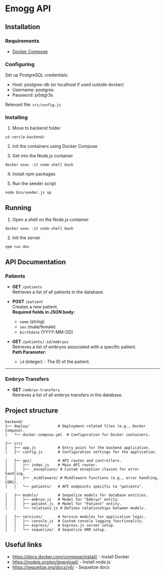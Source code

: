 # Emogg API

## Installation

### Requirements
- [Docker Compose](https://docs.docker.com/compose/install/)

### Configuring
Set up PostgreSQL credentials:
* Host: postgres-db (or localhost if used outside docker)
* Username: postgres
* Password: p0stgr3s

Relevant file: `src/config.js`

### Installing
1. Move to backend folder
```
cd cercle-backend/
```

2. Init the containers using Docker Compose

3. Get into the Node.js container
```
docker exec -it node-shell bash
```

4. Install npm packages

5. Run the seeder script
```
node bin/seeder.js up
```

## Running
1. Open a shell on the Node.js container
```
docker exec -it node-shell bash
```

2. Init the server
```
npm run dev
```

## API Documentation

### Patients
- **GET** `/patients`  
  Retrieves a list of all patients in the database.

- **POST** `/patient`  
  Creates a new patient.  
  **Required fields in JSON body:**  
  - `name` (string)  
  - `sex` (male/female)  
  - `birthdate` (YYYY-MM-DD)

- **GET** `/patients/:id/embryos`  
  Retrieves a list of embryos associated with a specific patient.  
  **Path Parameter:**  
  - `id` (integer) - The ID of the patient.

---

### Embryo Transfers
- **GET** `/embryo-transfers`  
  Retrieves a list of all embryo transfers in the database.


## Project structure
```
backend/
├── deploy/             # Deployment-related files (e.g., Docker Compose).
│   └── docker-compose.yml  # Configuration for Docker containers.

├── src/                
│   ├── app.js          # Entry point for the backend application.
│   ├── config.js       # Configuration settings for the application.

│   ├── api/            # API routes and controllers.
│   │   ├── index.js    # Main API router.
│   │   ├── _exceptions/ # Custom exception classes for error handling.
│   │   ├── _middleware/ # Middleware functions (e.g., error handling, CORS).
│   │   └── patients/   # API endpoints specific to "patients".

│   ├── models/         # Sequelize models for database entities.
│   │   ├── embryo.js   # Model for "Embryo" entity.
│   │   ├── patient.js  # Model for "Patient" entity.
│   │   └── relations.js # Defines relationships between models.

│   ├── services/       # Service modules for application logic.
│   │   ├── console.js  # Custom console logging functionality.
│   │   ├── express/    # Express.js server setup.
│   │   └── sequelize/  # Sequelize ORM setup.
```

## Useful links
- https://docs.docker.com/compose/install/ - Install Docker
- https://nodejs.org/en/download/ - Install node.js
- https://sequelize.org/docs/v6/ - Sequelize docs